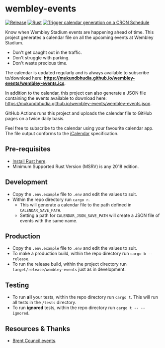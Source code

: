 # wembley-events

[![Release](https://github.com/mukundbhudia/wembley-events/actions/workflows/release.yml/badge.svg)](https://github.com/mukundbhudia/wembley-events/actions/workflows/release.yml)
[![Rust](https://github.com/mukundbhudia/wembley-events/actions/workflows/rust.yml/badge.svg)](https://github.com/mukundbhudia/wembley-events/actions/workflows/rust.yml)
[![Trigger calendar generation on a CRON Schedule](https://github.com/mukundbhudia/wembley-events/actions/workflows/scheduled-builds.yml/badge.svg)](https://github.com/mukundbhudia/wembley-events/actions/workflows/scheduled-builds.yml)

Know when Wembley Stadium events are happening ahead of time. 
This project generates a calendar file on all the upcoming events at Wembley Stadium.
 - Don't get caught out in the traffic.
 - Don't struggle with parking.
 - Don't waste precious time.

The calendar is updated regularly and is always available to subscribe to/download here: **https://mukundbhudia.github.io/wembley-events/wembley-events.ics**.

In addition to the calendar, this project can also generate a JSON file containing the events available to download here: https://mukundbhudia.github.io/wembley-events/wembley-events.json.

GitHub Actions runs this project and uploads the calendar file to GitHub pages on a twice daily basis.

Feel free to subscribe to the calendar using your favourite calendar app. The file output conforms to the [iCalendar](https://tools.ietf.org/html/rfc5545) specification.

## Pre-requisites

- [Install Rust here](https://www.rust-lang.org/tools/install).
- Minimum Supported Rust Version (MSRV) is any 2018 edition.

## Development

- Copy the `.env.example` file to `.env` and edit the values to suit.
- Within the repo directory run `cargo r`.
    - This will generate a calendar file to the path defined in `CALENDAR_SAVE_PATH`.
    - Setting a path for `CALENDAR_JSON_SAVE_PATH` will create a JSON file of events with the same name.

## Production

- Copy the `.env.example` file to `.env` and edit the values to suit.
- To make a production build, within the repo directory run `cargo b --release`.
- To run the release build, within the project directory run `target/release/wembley-events` just as in development.

## Testing

- To run **all** your tests, within the repo directory run `cargo t`. This will run all tests in the `/tests` directory.
- To run **ignored** tests, within the repo directory run `cargo t -- --ignored`.

## Resources & Thanks

- [Brent Council events](https://www.brent.gov.uk/events-and-whats-on-calendar/).
